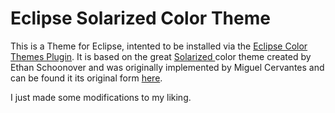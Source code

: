 Eclipse Solarized Color Theme
=============================

This is a Theme for Eclipse, intented to be installed via the [Eclipse Color Themes Plugin](http://eclipsecolorthemes.org/). It is based on the great [Solarized ](http://ethanschoonover.com/solarized) color theme created by Ethan Schoonover and was originally implemented by Miguel Cervantes and can be found it its original form [here](http://eclipsecolorthemes.org/?view=theme&id=1115).

I just made some modifications to my liking.
